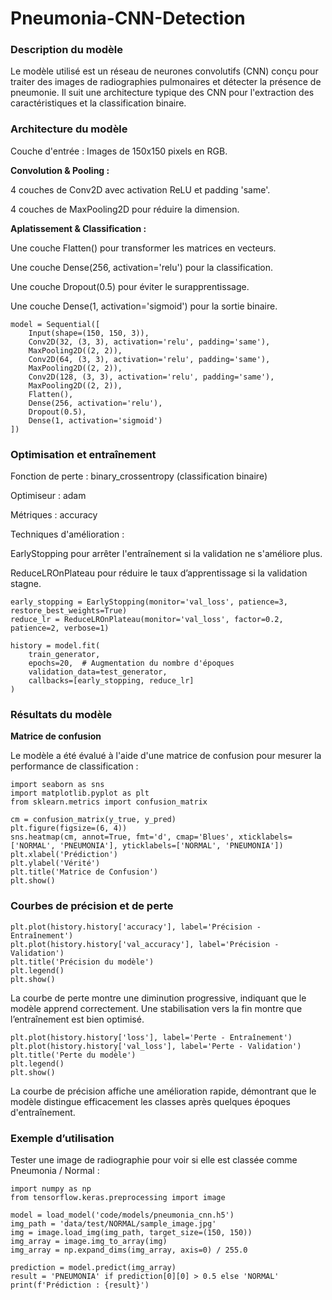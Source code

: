 # Pneumonia-CNN-Detection

### **Description du modèle**

Le modèle utilisé est un réseau de neurones convolutifs (CNN) conçu pour traiter des images de radiographies pulmonaires et détecter la présence de pneumonie. Il suit une architecture typique des CNN pour l'extraction des caractéristiques et la classification binaire.

### **Architecture du modèle**

Couche d'entrée : Images de 150x150 pixels en RGB.

**Convolution & Pooling :**

4 couches de Conv2D avec activation ReLU et padding 'same'.

4 couches de MaxPooling2D pour réduire la dimension.

**Aplatissement & Classification :**

Une couche Flatten() pour transformer les matrices en vecteurs.

Une couche Dense(256, activation='relu') pour la classification.

Une couche Dropout(0.5) pour éviter le surapprentissage.

Une couche Dense(1, activation='sigmoid') pour la sortie binaire.

```
model = Sequential([
    Input(shape=(150, 150, 3)),
    Conv2D(32, (3, 3), activation='relu', padding='same'),
    MaxPooling2D((2, 2)),
    Conv2D(64, (3, 3), activation='relu', padding='same'),
    MaxPooling2D((2, 2)),
    Conv2D(128, (3, 3), activation='relu', padding='same'),
    MaxPooling2D((2, 2)),
    Flatten(),
    Dense(256, activation='relu'),
    Dropout(0.5),
    Dense(1, activation='sigmoid')
])
```

### **Optimisation et entraînement**

Fonction de perte : binary_crossentropy (classification binaire)

Optimiseur : adam

Métriques : accuracy

Techniques d'amélioration :

EarlyStopping pour arrêter l'entraînement si la validation ne s'améliore plus.

ReduceLROnPlateau pour réduire le taux d’apprentissage si la validation stagne.

```
early_stopping = EarlyStopping(monitor='val_loss', patience=3, restore_best_weights=True)
reduce_lr = ReduceLROnPlateau(monitor='val_loss', factor=0.2, patience=2, verbose=1)

history = model.fit(
    train_generator,
    epochs=20,  # Augmentation du nombre d'époques
    validation_data=test_generator,
    callbacks=[early_stopping, reduce_lr]
)
```


### **Résultats du modèle**

**Matrice de confusion**

Le modèle a été évalué à l'aide d'une matrice de confusion pour mesurer la performance de classification :

```
import seaborn as sns
import matplotlib.pyplot as plt
from sklearn.metrics import confusion_matrix

cm = confusion_matrix(y_true, y_pred)
plt.figure(figsize=(6, 4))
sns.heatmap(cm, annot=True, fmt='d', cmap='Blues', xticklabels=['NORMAL', 'PNEUMONIA'], yticklabels=['NORMAL', 'PNEUMONIA'])
plt.xlabel('Prédiction')
plt.ylabel('Vérité')
plt.title('Matrice de Confusion')
plt.show()
```

### **Courbes de précision et de perte**

```
plt.plot(history.history['accuracy'], label='Précision - Entraînement')
plt.plot(history.history['val_accuracy'], label='Précision - Validation')
plt.title('Précision du modèle')
plt.legend()
plt.show()
```
La courbe de perte montre une diminution progressive, indiquant que le modèle apprend correctement. Une stabilisation vers la fin montre que l’entraînement est bien optimisé.

```
plt.plot(history.history['loss'], label='Perte - Entraînement')
plt.plot(history.history['val_loss'], label='Perte - Validation')
plt.title('Perte du modèle')
plt.legend()
plt.show()
```
La courbe de précision affiche une amélioration rapide, démontrant que le modèle distingue efficacement les classes après quelques époques d'entraînement.


### **Exemple d’utilisation**

Tester une image de radiographie pour voir si elle est classée comme Pneumonia / Normal :

```
import numpy as np
from tensorflow.keras.preprocessing import image

model = load_model('code/models/pneumonia_cnn.h5')
img_path = 'data/test/NORMAL/sample_image.jpg'
img = image.load_img(img_path, target_size=(150, 150))
img_array = image.img_to_array(img)
img_array = np.expand_dims(img_array, axis=0) / 255.0

prediction = model.predict(img_array)
result = 'PNEUMONIA' if prediction[0][0] > 0.5 else 'NORMAL'
print(f'Prédiction : {result}')
```



